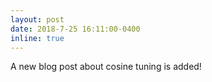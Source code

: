 ```yaml
---
layout: post
date: 2018-7-25 16:11:00-0400
inline: true
---
```


A new blog post about cosine tuning is added!
